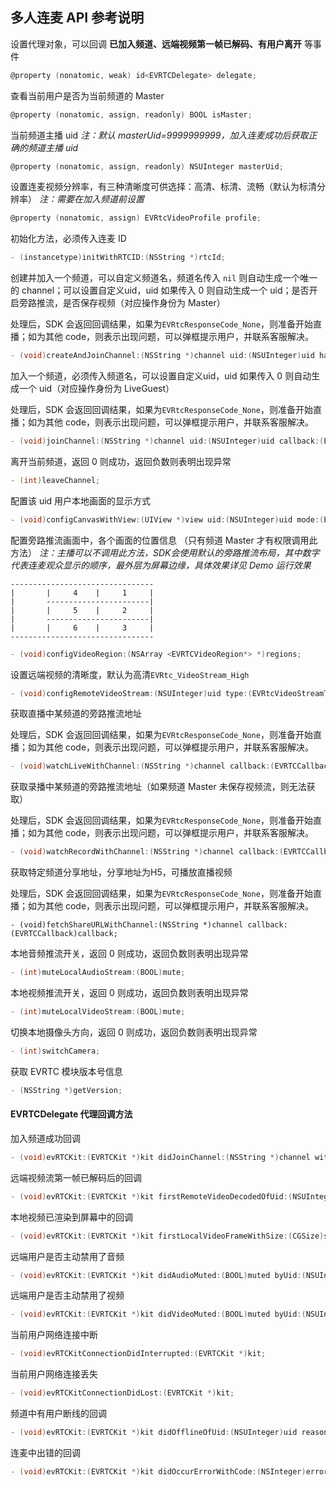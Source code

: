 ## 多人连麦 API 参考说明

设置代理对象，可以回调 **已加入频道、远端视频第一帧已解码、有用户离开** 等事件

```objective-c
@property (nonatomic, weak) id<EVRTCDelegate> delegate;
```

查看当前用户是否为当前频道的 Master

```objective-c
@property (nonatomic, assign, readonly) BOOL isMaster;
```

当前频道主播 uid
*注：默认 masterUid=9999999999，加入连麦成功后获取正确的频道主播 uid*

```objective-c
@property (nonatomic, assign, readonly) NSUInteger masterUid;
```

设置连麦视频分辨率，有三种清晰度可供选择：高清、标清、流畅（默认为标清分辨率）
*注：需要在加入频道前设置*

```objective-c
@property (nonatomic, assign) EVRtcVideoProfile profile;
```

初始化方法，必须传入连麦 ID

```objective-c
- (instancetype)initWithRTCID:(NSString *)rtcId;
```

创建并加入一个频道，可以自定义频道名，频道名传入 `nil` 则自动生成一个唯一的 channel；可以设置自定义uid，uid 如果传入 0 则自动生成一个 uid；是否开启旁路推流，是否保存视频（对应操作身份为 Master）

处理后，SDK 会返回回调结果，如果为`EVRtcResponseCode_None`，则准备开始直播；如为其他 code，则表示出现问题，可以弹框提示用户，并联系客服解决。

```objective-c
- (void)createAndJoinChannel:(NSString *)channel uid:(NSUInteger)uid hasPublisher:(BOOL)hasPublisher record:(BOOL)record callback:(EVRTCCallback)callback;
```

加入一个频道，必须传入频道名，可以设置自定义uid，uid 如果传入 0 则自动生成一个 uid（对应操作身份为 LiveGuest）

处理后，SDK 会返回回调结果，如果为`EVRtcResponseCode_None`，则准备开始直播；如为其他 code，则表示出现问题，可以弹框提示用户，并联系客服解决。

```objective-c
- (void)joinChannel:(NSString *)channel uid:(NSUInteger)uid callback:(EVRTCCallback)callback;
```

离开当前频道，返回 0 则成功，返回负数则表明出现异常

```objective-c
- (int)leaveChannel;
```

配置该 uid 用户本地画面的显示方式

```objective-c
- (void)configCanvasWithView:(UIView *)view uid:(NSUInteger)uid mode:(EVRtcRenderMode)mode;
```

配置旁路推流画面中，各个画面的位置信息 （只有频道 Master 才有权限调用此方法）
*注：主播可以不调用此方法，SDK会使用默认的旁路推流布局，其中数字代表连麦观众显示的顺序，最外层为屏幕边缘，具体效果详见 Demo 运行效果*

```
--------------------------------
|       |     4    |     1     |
|       -----------------------|
|       |     5    |     2     |
|       -----------------------|
|       |     6    |     3     |
--------------------------------
```
```objective-c
- (void)configVideoRegion:(NSArray <EVRTCVideoRegion*> *)regions;
```

设置远端视频的清晰度，默认为高清`EVRtc_VideoStream_High`

```objective-c
- (void)configRemoteVideoStream:(NSUInteger)uid type:(EVRtcVideoStreamType)streamType;
```

获取直播中某频道的旁路推流地址

处理后，SDK 会返回回调结果，如果为`EVRtcResponseCode_None`，则准备开始直播；如为其他 code，则表示出现问题，可以弹框提示用户，并联系客服解决。

```objective-c
- (void)watchLiveWithChannel:(NSString *)channel callback:(EVRTCCallback)callback;
```

获取录播中某频道的旁路推流地址（如果频道 Master 未保存视频流，则无法获取）

处理后，SDK 会返回回调结果，如果为`EVRtcResponseCode_None`，则准备开始直播；如为其他 code，则表示出现问题，可以弹框提示用户，并联系客服解决。

```objective-c
- (void)watchRecordWithChannel:(NSString *)channel callback:(EVRTCCallback)callback;
```

获取特定频道分享地址，分享地址为H5，可播放直播视频

处理后，SDK 会返回回调结果，如果为`EVRtcResponseCode_None`，则准备开始直播；如为其他 code，则表示出现问题，可以弹框提示用户，并联系客服解决。

```objectvie-c
- (void)fetchShareURLWithChannel:(NSString *)channel callback:(EVRTCCallback)callback;
```

本地音频推流开关，返回 0 则成功，返回负数则表明出现异常

```objective-c
- (int)muteLocalAudioStream:(BOOL)mute;
```
本地视频推流开关，返回 0 则成功，返回负数则表明出现异常

```objective-c
- (int)muteLocalVideoStream:(BOOL)mute;
```

切换本地摄像头方向，返回 0 则成功，返回负数则表明出现异常

```objective-c
- (int)switchCamera;
```

获取 EVRTC 模块版本号信息

```objective-c
- (NSString *)getVersion;
```

#### EVRTCDelegate 代理回调方法

加入频道成功回调

```objective-c
- (void)evRTCKit:(EVRTCKit *)kit didJoinChannel:(NSString *)channel withUid:(NSUInteger)uid elapsed:(NSInteger)elapsed;
```

远端视频流第一帧已解码后的回调

```objective-c
- (void)evRTCKit:(EVRTCKit *)kit firstRemoteVideoDecodedOfUid:(NSUInteger)uid size:(CGSize)size elapsed:(NSInteger)elapsed;
```

本地视频已渲染到屏幕中的回调

```objective-c
- (void)evRTCKit:(EVRTCKit *)kit firstLocalVideoFrameWithSize:(CGSize)size elapsed:(NSInteger)elapsed;
```

远端用户是否主动禁用了音频

```objective-c
- (void)evRTCKit:(EVRTCKit *)kit didAudioMuted:(BOOL)muted byUid:(NSUInteger)uid;
```

远端用户是否主动禁用了视频

```objective-c
- (void)evRTCKit:(EVRTCKit *)kit didVideoMuted:(BOOL)muted byUid:(NSUInteger)uid;
```

当前用户网络连接中断

```objective-c
- (void)evRTCKitConnectionDidInterrupted:(EVRTCKit *)kit;
```

当前用户网络连接丢失

```objective-c
- (void)evRTCKitConnectionDidLost:(EVRTCKit *)kit;
```

频道中有用户断线的回调

```objective-c
- (void)evRTCKit:(EVRTCKit *)kit didOfflineOfUid:(NSUInteger)uid reason:(EVRtcOfflineReason)reason;
```

连麦中出错的回调

```objective-c
- (void)evRTCKit:(EVRTCKit *)kit didOccurErrorWithCode:(NSInteger)errorCode;
```



